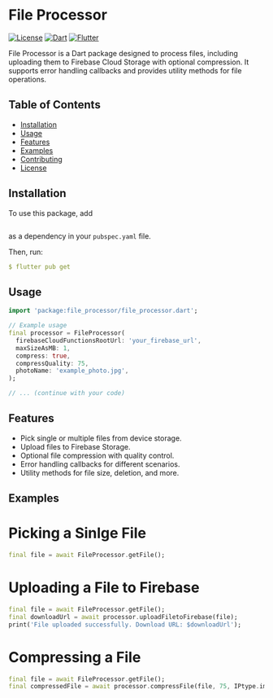 # File Processor

[![License](https://img.shields.io/badge/License-MIT-blue.svg)](LICENSE)
[![Dart](https://img.shields.io/badge/Dart-2.15.0-blue.svg)](https://dart.dev)
[![Flutter](https://img.shields.io/badge/Flutter-2.15.0-blue.svg)](https://flutter.dev)

File Processor is a Dart package designed to process files, including uploading them to Firebase Cloud Storage with optional compression. It supports error handling callbacks and provides utility methods for file operations.

## Table of Contents

- [Installation](#installation)
- [Usage](#usage)
- [Features](#features)
- [Examples](#examples)
- [Contributing](#contributing)
- [License](#license)

## Installation

To use this package, add 
```yaml

```
as a dependency in your `pubspec.yaml` file.


Then, run:

```yaml
$ flutter pub get
```

## Usage

```dart
import 'package:file_processor/file_processor.dart';

// Example usage
final processor = FileProcessor(
  firebaseCloudFunctionsRootUrl: 'your_firebase_url',
  maxSizeAsMB: 1,
  compress: true,
  compressQuality: 75,
  photoName: 'example_photo.jpg',
);

// ... (continue with your code)

```

## Features

* Pick single or multiple files from device storage.
* Upload files to Firebase Storage.
* Optional file compression with quality control.
* Error handling callbacks for different scenarios.
* Utility methods for file size, deletion, and more.

## Examples

# Picking a Sinlge File

```dart
final file = await FileProcessor.getFile();
```

# Uploading a File to Firebase

```dart
final file = await FileProcessor.getFile();
final downloadUrl = await processor.uploadFiletoFirebase(file);
print('File uploaded successfully. Download URL: $downloadUrl');
```

# Compressing a File

```dart
final file = await FileProcessor.getFile();
final compressedFile = await processor.compressFile(file, 75, IPtype.image, 0.2);
```

